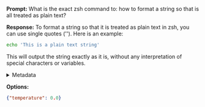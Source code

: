 **Prompt:**
What is the exact zsh command to: how to format a string so that is all treated as plain text?

**Response:**
To format a string so that it is treated as plain text in zsh, you can use single quotes (''). Here is an example:

```zsh
echo 'This is a plain text string'
```

This will output the string exactly as it is, without any interpretation of special characters or variables.

<details><summary>Metadata</summary>

- Duration: 2318 ms
- Datetime: 2023-08-18T10:11:56.970375
- Model: gpt-3.5-turbo-0613

</details>

**Options:**
```json
{"temperature": 0.0}
```

